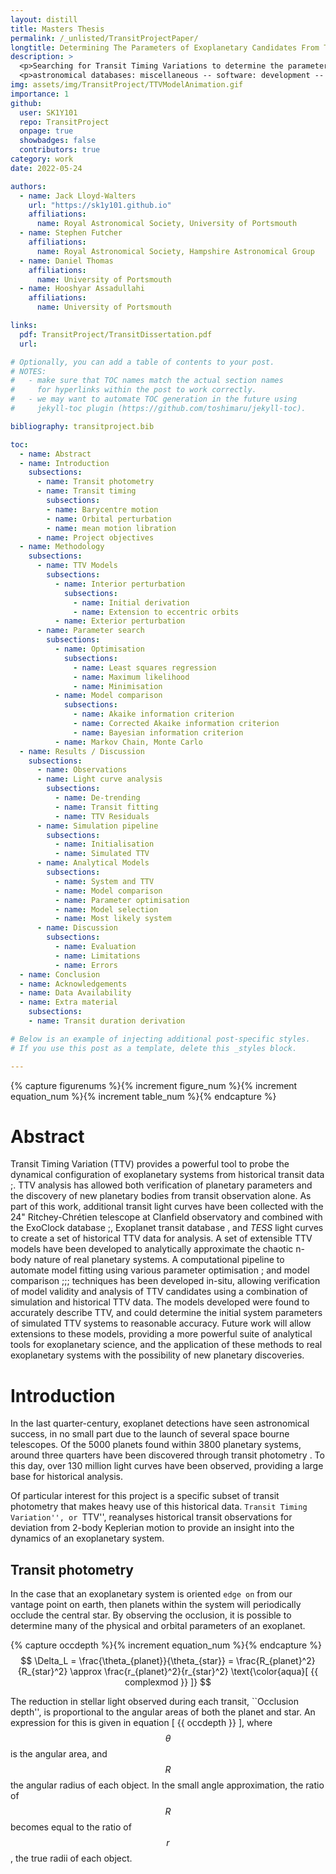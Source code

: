 ```yaml
---
layout: distill
title: Masters Thesis
permalink: /_unlisted/TransitProjectPaper/
longtitle: Determining The Parameters of Exoplanetary Candidates From Transit Timing Variations
description: >
  <p>Searching for Transit Timing Variations to determine the parameters of additional exoplanets in a system.</p>
  <p>astronomical databases: miscellaneous -- software: development -- software: simulations -- techniques: photometric</p>
img: assets/img/TransitProject/TTVModelAnimation.gif
importance: 1
github:
  user: SK1Y101
  repo: TransitProject
  onpage: true
  showbadges: false
  contributors: true
category: work
date: 2022-05-24

authors:
  - name: Jack Lloyd-Walters
    url: "https://sk1y101.github.io"
    affiliations:
      name: Royal Astronomical Society, University of Portsmouth
  - name: Stephen Futcher
    affiliations:
      name: Royal Astronomical Society, Hampshire Astronomical Group
  - name: Daniel Thomas
    affiliations:
      name: University of Portsmouth
  - name: Hooshyar Assadullahi
    affiliations:
      name: University of Portsmouth

links:
  pdf: TransitProject/TransitDissertation.pdf
  url:

# Optionally, you can add a table of contents to your post.
# NOTES:
#   - make sure that TOC names match the actual section names
#     for hyperlinks within the post to work correctly.
#   - we may want to automate TOC generation in the future using
#     jekyll-toc plugin (https://github.com/toshimaru/jekyll-toc).

bibliography: transitproject.bib

toc:
  - name: Abstract
  - name: Introduction
    subsections:
      - name: Transit photometry
      - name: Transit timing
        subsections:
        - name: Barycentre motion
        - name: Orbital perturbation
        - name: mean motion libration
      - name: Project objectives
  - name: Methodology
    subsections:
      - name: TTV Models
        subsections:
          - name: Interior perturbation
            subsections:
              - name: Initial derivation
              - name: Extension to eccentric orbits
          - name: Exterior perturbation
      - name: Parameter search
        subsections:
          - name: Optimisation
            subsections:
              - name: Least squares regression
              - name: Maximum likelihood
              - name: Minimisation
          - name: Model comparison
            subsections:
              - name: Akaike information criterion
              - name: Corrected Akaike information criterion
              - name: Bayesian information criterion
          - name: Markov Chain, Monte Carlo
  - name: Results / Discussion
    subsections:
      - name: Observations
      - name: Light curve analysis
        subsections:
          - name: De-trending
          - name: Transit fitting
          - name: TTV Residuals
      - name: Simulation pipeline
        subsections:
          - name: Initialisation
          - name: Simulated TTV
      - name: Analytical Models
        subsections:
          - name: System and TTV
          - name: Model comparison
          - name: Parameter optimisation
          - name: Model selection
          - name: Most likely system
      - name: Discussion
        subsections:
          - name: Evaluation
          - name: Limitations
          - name: Errors
  - name: Conclusion
  - name: Acknowledgements
  - name: Data Availability
  - name: Extra material
    subsections:
    - name: Transit duration derivation

# Below is an example of injecting additional post-specific styles.
# If you use this post as a template, delete this _styles block.

---
```

{% capture figurenums %}{% increment figure_num %}{% increment equation_num %}{% increment table_num %}{% endcapture %}

# Abstract
Transit Timing Variation (TTV) provides a powerful tool to probe the dynamical configuration of exoplanetary systems from historical transit data <d-cite key="firstTTVPaper"></d-cite>;<d-cite key="secondTTVPaper"></d-cite>. TTV analysis has allowed both verification of planetary parameters <d-cite key="TrappistMass"></d-cite> and the discovery of new planetary bodies <d-cite key="Keplerc"></d-cite> from transit observation alone.
As part of this work, additional transit light curves have been collected with the 24" Ritchey-Chrétien telescope at Clanfield observatory and combined with the ExoClock database <d-cite key="ExoClockI"></d-cite>;<d-cite key="ExoClockII"></d-cite>, Exoplanet transit database <d-cite key="ETD"></d-cite>, and *TESS* light curves <d-cite key="tess"></d-cite> to create a set of historical TTV data for analysis.
A set of extensible TTV models have been developed to analytically approximate the chaotic n-body nature of real planetary systems. A computational pipeline to automate model fitting using various parameter optimisation <d-cite key="diffEvo"></d-cite>;<d-cite key="dualAnnealing"></d-cite> and model comparison <d-cite key="AIC"></d-cite>;<d-cite key="AIC2"></d-cite>;<d-cite key="AICC"></d-cite>;<d-cite key="BIC"></d-cite> techniques has been developed in-situ, allowing verification of model validity and analysis of TTV candidates using a combination of simulation and historical TTV data.
The models developed were found to accurately describe TTV, and could determine the initial system parameters of simulated TTV systems to reasonable accuracy.
Future work will allow extensions to these models, providing a more powerful suite of analytical tools for exoplanetary science, and the application of these methods to real exoplanetary systems with the possibility of new planetary discoveries.

# Introduction

In the last quarter-century, exoplanet detections have seen astronomical success, in no small part due to the launch of several space bourne telescopes. Of the 5000 planets found within 3800 planetary systems, around three quarters have been discovered through transit photometry <d-cite key="exoplanetArchive"></d-cite>. To this day, over 130 million light curves have been observed, providing a large base for historical analysis.

Of particular interest for this project is a specific subset of transit photometry that makes heavy use of this historical data. ``Transit Timing Variation'', or ``TTV'', reanalyses historical transit observations for deviation from 2-body Keplerian motion to provide an insight into the dynamics of an exoplanetary system.

## Transit photometry

In the case that an exoplanetary system is oriented `edge on` from our vantage point on earth, then planets within the system will periodically occlude the central star. By observing the occlusion, it is possible to determine many of the physical and orbital parameters of an exoplanet.

{% capture occdepth %}{% increment equation_num %}{% endcapture %}
$$
    \Delta_L = \frac{\theta_{planet}}{\theta_{star}} = \frac{R_{planet}^2}{R_{star}^2} \approx \frac{r_{planet}^2}{r_{star}^2} \text{\color{aqua}[ {{ complexmod }} ]}
$$

The reduction in stellar light observed during each transit, ``Occlusion depth'', is proportional to the angular areas of both the planet and star. An expression for this is given in equation <fig>[ {{ occdepth }} ]</fig>, where $$\theta$$ is the angular area, and $$R$$ the angular radius of each object. In the small angle approximation, the ratio of $$R$$ becomes equal to the ratio of $$r$$, the true radii of each object.
